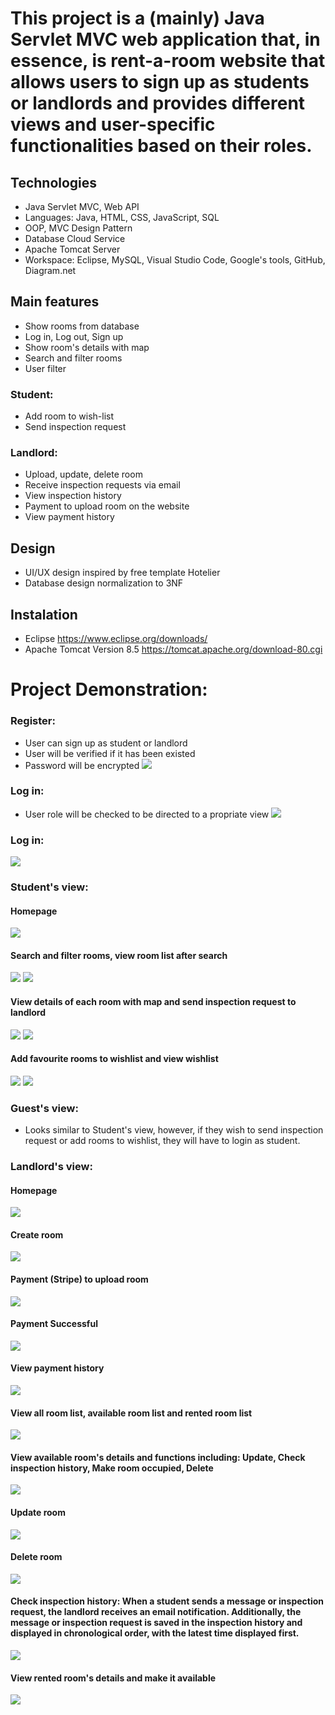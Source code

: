# This project is a (mainly) Java Servlet MVC web application that, in essence, is rent-a-room website that allows users to sign up as students or landlords and provides different views and user-specific functionalities based on their roles.

## Technologies
- Java Servlet MVC, Web API
- Languages: Java, HTML, CSS, JavaScript, SQL
- OOP, MVC Design Pattern
- Database Cloud Service
- Apache Tomcat Server
- Workspace: Eclipse, MySQL, Visual Studio Code, Google's tools, GitHub, Diagram.net

## Main features
- Show rooms from database
- Log in, Log out, Sign up
- Show room's details with map
- Search and filter rooms
- User filter

### Student:
- Add room to wish-list
- Send inspection request

### Landlord:
- Upload, update, delete room
- Receive inspection requests via email
- View inspection history
- Payment to upload room on the website
- View payment history

## Design
- UI/UX design inspired by free template Hotelier 
- Database design normalization to 3NF

## Instalation
- Eclipse https://www.eclipse.org/downloads/
- Apache Tomcat Version 8.5 https://tomcat.apache.org/download-80.cgi

# Project Demonstration: 

### Register: 
- User can sign up as student or landlord
- User will be verified if it has been existed
- Password will be encrypted
![](https://github.com/JPhan1106/Hommie/blob/main/Register.jpg)
### Log in: 
- User role will be checked to be directed to a propriate view
![](https://github.com/JPhan1106/Hommie/blob/main/login.jpg)
### Log in: 
![](http://localhost:8080/hommie/logout.jsp)

### Student's view:
#### Homepage
![](https://github.com/JPhan1106/Hommie/blob/main/homepage-student.jpg)
#### Search and filter rooms, view room list after search
![](https://github.com/JPhan1106/Hommie/blob/main/Search.jpg)
![](https://github.com/JPhan1106/Hommie/blob/main/room-list.jpg)
#### View details of each room with map and send inspection request to landlord
![](https://github.com/JPhan1106/Hommie/blob/main/room%20details.jpg)
![](https://github.com/JPhan1106/Hommie/blob/main/Inspection%20sent%20success.jpg)
#### Add favourite rooms to wishlist and view wishlist
![](https://github.com/JPhan1106/Hommie/blob/main/wish-list.jpg)
![](https://github.com/JPhan1106/Hommie/blob/main/add%20to%20wishlist.jpg)

### Guest's view: 
- Looks similar to Student's view, however, if they wish to send inspection request or add rooms to wishlist, they will have to login as student. 

### Landlord's view: 
#### Homepage
![](https://github.com/JPhan1106/Hommie/blob/main/homepage%20-%20landlord.jpg)
#### Create room
![](https://github.com/JPhan1106/Hommie/blob/main/Create%20room.jpg)
#### Payment (Stripe) to upload room 
![](https://github.com/JPhan1106/Hommie/blob/main/landlord-payment.jpg)
#### Payment Successful
![](https://github.com/JPhan1106/Hommie/blob/main/landlord-payment-success.jpg)
#### View payment history
![](https://github.com/JPhan1106/Hommie/blob/main/payment-history.jpg)
#### View all room list, available room list and rented room list 
![](https://github.com/JPhan1106/Hommie/blob/main/Landlord's%20listings%20.jpg)
#### View available room's details and functions including: Update, Check inspection history, Make room occupied, Delete
![](https://github.com/JPhan1106/Hommie/blob/main/Available%20room's%20details.jpg)
#### Update room
![](https://github.com/JPhan1106/Hommie/blob/main/Update%20room.jpg)
#### Delete room
![](https://github.com/JPhan1106/Hommie/blob/main/Delete%20Room.jpg)
#### Check inspection history: When a student sends a message or inspection request, the landlord receives an email notification. Additionally, the message or inspection request is saved in the inspection history and displayed in chronological order, with the latest time displayed first.
![](https://github.com/JPhan1106/Hommie/blob/main/Inspection%20request%20history.jpg)
#### View rented room's details and make it available
![](https://github.com/JPhan1106/Hommie/blob/main/Rented%20room's%20details.jpg)


